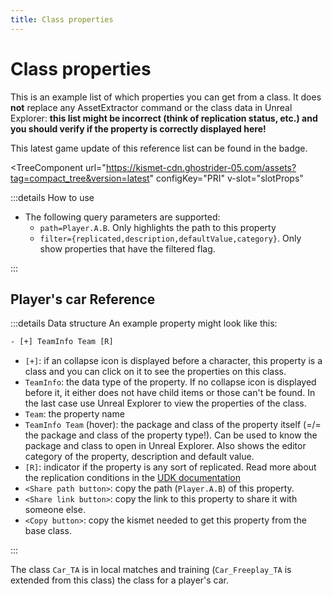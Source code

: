 ```yaml
---
title: Class properties
---
```


# Class properties

This is an example list of which properties you can get from a class.
It does **not** replace any AssetExtractor command or the class data in Unreal Explorer:
**this list might be incorrect (think of replication status, etc.) and you should verify if the property is correctly displayed here!**

This latest game update of this reference list can be found in the badge.

<TreeComponent
    url="https://kismet-cdn.ghostrider-05.com/assets?tag=compact_tree&version=latest"
    configKey="PRI"
    v-slot="slotProps"
>

:::details How to use

- The following query parameters are supported:
  - `path=Player.A.B`. Only highlights the path to this property
  - `filter={replicated,description,defaultValue,category}`. Only show properties that have the filtered flag.

:::

## Player's car Reference <Badge :text="'version: ' + slotProps.version" />

:::details Data structure
An example property might look like this:

```txt
- [+] TeamInfo Team [R]
```

- `[+]`: if an collapse icon is displayed before a character, this property is a class and you can click on it to see the properties on this class.
- `TeamInfo`: the data type of the property. If no collapse icon is displayed before it, it either does not have child items or those can't be found. In the last case use Unreal Explorer to view the properties of the class.
- `Team`: the property name
- `TeamInfo Team` (hover): the package and class of the property itself (=/= the package and class of the property type!). Can be used to know the package and class to open in Unreal Explorer. Also shows the editor category of the property, description and default value.
- `[R]`: indicator if the property is any sort of replicated. Read more about the replication conditions in the [UDK documentation](https://docs.unrealengine.com/udk/Three/VariableReplication.html)
- `<Share path button>`: copy the path (`Player.A.B`) of this property.
- `<Share link button>`: copy the link to this property to share it with someone else.
- `<Copy button>`: copy the kismet needed to get this property from the base class.

:::

The class `Car_TA` is in local matches and training (`Car_Freeplay_TA` is extended from this class) the class for a player's car.

</TreeComponent>
